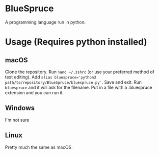 # BlueSpruce
A programming language run in python.
# Usage (Requires python installed)
## macOS
Clone the repository. Run `nano ~/.zshrc` (or use your preferred method of text editing). Add `alias bluespruce='python3 path/to/repository/BlueSpruce/bluespruce.py'`. Save and exit. Run `bluespruce` and it will ask for the filename. Put in a file with a .bluespruce extension and you can run it.

## Windows
I'm not sure

## Linux
Pretty much the same as macOS.
